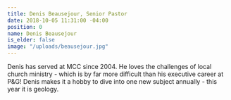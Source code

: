 ```yaml
---
title: Denis Beausejour, Senior Pastor
date: 2018-10-05 11:31:00 -04:00
position: 0
name: Denis Beausejour
is_elder: false
image: "/uploads/beausejour.jpg"
---
```


Denis has served at MCC since 2004. He loves the challenges of local church ministry - which is by far more difficult than his executive career at P&G! Denis makes it a hobby to dive into one new subject annually - this year it is geology.
